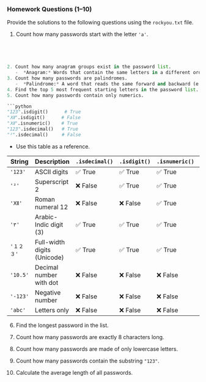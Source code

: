 ### Homework Questions (1–10)

Provide the solutions to the following questions using the `rockyou.txt` file.




1. Count how many passwords start with the letter `'a'`.

```python




2. Count how many anagram groups exist in the password list.
   -  *Anagram:* Words that contain the same letters in a different order (e.g., `"listen"` and `"silent"`).
3. Count how many passwords are palindromes.
   -  *Palindrome:* A word that reads the same forward and backward (e.g., `"racecar"`, `"level"`).
4. Find the top 5 most frequent starting letters in the password list.
5. Count how many passwords contain only numerics.

```python
"123".isdigit()      # True
"Ⅻ".isdigit()      # False
"Ⅻ".isnumeric()    # True
"123".isdecimal()   # True
"²".isdecimal()     # False
```

* Use this table as a reference.

| **String** | **Description**             | `.isdecimal()` | `.isdigit()` | `.isnumeric()` | `.isalpha()` |
| ---------- | --------------------------- | -------------- | ------------ | -------------- | ------------ |
| `'123'`    | ASCII digits                | ✅ True         | ✅ True       | ✅ True         | ❌ False      |
| `'²'`      | Superscript 2               | ❌ False        | ✅ True       | ✅ True         | ❌ False      |
| `'Ⅻ'`      | Roman numeral 12            | ❌ False        | ❌ False      | ✅ True         | ❌ False      |
| `'٣'`      | Arabic-Indic digit (3)      | ✅ True         | ✅ True       | ✅ True         | ❌ False      |
| `'１２３'` | Full-width digits (Unicode) | ✅ True         | ✅ True       | ✅ True         | ❌ False      |
| `'10.5'`   | Decimal number with dot     | ❌ False        | ❌ False      | ❌ False        | ❌ False      |
| `'-123'`   | Negative number             | ❌ False        | ❌ False      | ❌ False        | ❌ False      |
| `'abc'`    | Letters only                | ❌ False        | ❌ False      | ❌ False        | ✅ True       |

6. Find the longest password in the list.

7. Count how many passwords are exactly 8 characters long.

8. Count how many passwords are made of only lowercase letters.

9. Count how many passwords contain the substring `"123"`.

10. Calculate the average length of all passwords.